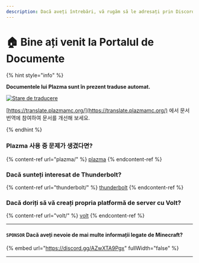 ```yaml
---
description: Dacă aveți întrebări, vă rugăm să le adresați prin Discord sau GitHub Discussions.
---
```


# 🏠 Bine ați venit la Portalul de Documente

{% hint style="info" %}

**Documentele lui Plazma sunt în prezent traduse automat.**

[![Stare de traducere](https://badge.plazmamc.org/internal/crowdin)](https://translate.plazmamc.org/)

[https://translate.plazmamc.org/](https://translate.plazmamc.org/) 에서 문서 번역에 참여하여 문서를 개선해 보세요.

{% endhint %}

### Plazma 사용 중 문제가 생겼다면?

{% content-ref url="plazma/" %}
[plazma](plazma/)
{% endcontent-ref %}

### Dacă sunteți interesat de Thunderbolt?

{% content-ref url="thunderbolt/" %}
[thunderbolt](thunderbolt/)
{% endcontent-ref %}

### Dacă doriți să vă creați propria platformă de server cu Volt?

{% content-ref url="volt/" %}
[volt](volt/)
{% endcontent-ref %}

***

#### `SPONSOR` Dacă aveți nevoie de mai multe informații legate de Minecraft? <a href="#etc-1" id="etc-1"></a>

{% embed url="https://discord.gg/AZwXTA9Pgx" fullWidth="false" %}

***
